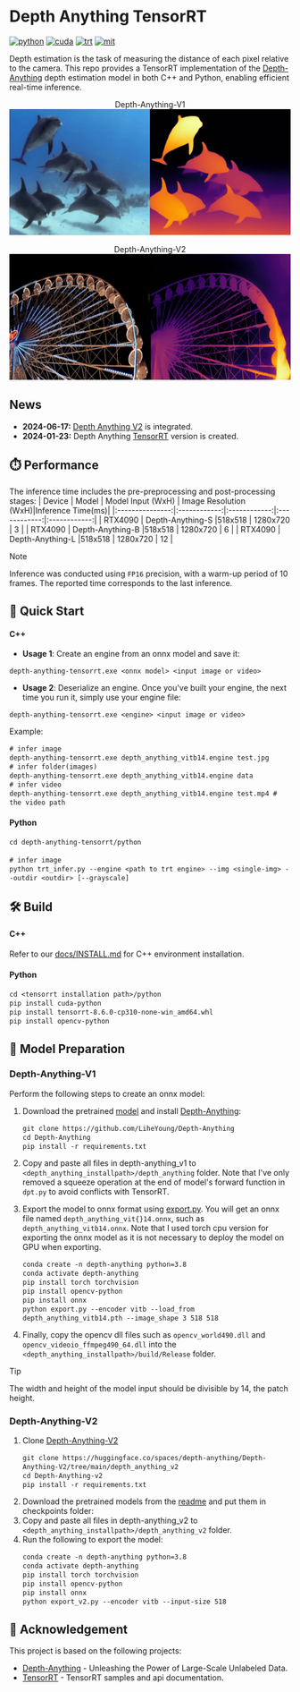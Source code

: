 <div align="left">

Depth Anything TensorRT
===========================

[![python](https://img.shields.io/badge/python-3.10.12-green)](https://www.python.org/downloads/release/python-31012/)
[![cuda](https://img.shields.io/badge/cuda-11.6-green)](https://developer.nvidia.com/cuda-downloads)
[![trt](https://img.shields.io/badge/TRT-8.6-green)](https://developer.nvidia.com/tensorrt)
[![mit](https://img.shields.io/badge/license-MIT-blue)](https://github.com/spacewalk01/depth-anything-tensorrt/blob/main/LICENSE)

</div>

Depth estimation is the task of measuring the distance of each pixel relative to the camera. This repo provides a TensorRT implementation of the [Depth-Anything](https://github.com/LiheYoung/Depth-Anything) depth estimation model in both C++ and Python, enabling efficient real-time inference.

<p align="center">
  Depth-Anything-V1
  <img src="assets/davis_dolphins_result.gif" height="225px" width="720px" />
</p>
<p align="center">
  Depth-Anything-V2
  <img src="assets/ferris_wheel_result.gif" height="225px" width="720px" />
</p>



## News

* **2024-06-17:** [Depth Anything V2](https://github.com/DepthAnything/Depth-Anything-V2) is integrated.
* **2024-01-23:** Depth Anything [TensorRT](https://github.com/spacewalk01/depth-anything-tensorrt) version is created.
  
## ⏱️ Performance

The inference time includes the pre-preprocessing and post-processing stages:
| Device          | Model | Model Input (WxH) |  Image Resolution (WxH)|Inference Time(ms)|
|:---------------:|:------------:|:------------:|:------------:|:------------:|
| RTX4090        | Depth-Anything-S  |518x518  |  1280x720    | 3     |
| RTX4090        | Depth-Anything-B  |518x518  |  1280x720    | 6     |
| RTX4090        | Depth-Anything-L  |518x518  |  1280x720    | 12    |


> [!NOTE]
> Inference was conducted using `FP16` precision, with a warm-up period of 10 frames. The reported time corresponds to the last inference.

## 🚀 Quick Start

#### C++

- **Usage 1**: Create an engine from an onnx model and save it:
``` shell
depth-anything-tensorrt.exe <onnx model> <input image or video>
```
- **Usage 2**: Deserialize an engine. Once you've built your engine, the next time you run it, simply use your engine file:
``` shell
depth-anything-tensorrt.exe <engine> <input image or video>
```

Example:
``` shell
# infer image
depth-anything-tensorrt.exe depth_anything_vitb14.engine test.jpg
# infer folder(images)
depth-anything-tensorrt.exe depth_anything_vitb14.engine data
# infer video
depth-anything-tensorrt.exe depth_anything_vitb14.engine test.mp4 # the video path
```

#### Python

```
cd depth-anything-tensorrt/python

# infer image
python trt_infer.py --engine <path to trt engine> --img <single-img> --outdir <outdir> [--grayscale]
```

## 🛠️ Build

#### C++

Refer to our [docs/INSTALL.md](https://github.com/spacewalk01/depth-anything-tensorrt/blob/main/docs/INSTALL.md) for C++ environment installation.

#### Python

``` shell
cd <tensorrt installation path>/python
pip install cuda-python
pip install tensorrt-8.6.0-cp310-none-win_amd64.whl
pip install opencv-python
``` 

## 🤖 Model Preparation
### Depth-Anything-V1
Perform the following steps to create an onnx model:

1. Download the pretrained [model](https://huggingface.co/spaces/LiheYoung/Depth-Anything/tree/main/checkpoints) and install [Depth-Anything](https://github.com/LiheYoung/Depth-Anything):
   ``` shell
   git clone https://github.com/LiheYoung/Depth-Anything
   cd Depth-Anything
   pip install -r requirements.txt
   ```

2. Copy and paste all files in depth-anything_v1 to `<depth_anything_installpath>/depth_anything` folder. Note that I've only removed a squeeze operation at the end of model's forward function in `dpt.py` to avoid conflicts with TensorRT.
3. Export the model to onnx format using [export.py](https://github.com/spacewalk01/depth-anything-tensorrt/blob/main/export.py). You will get an onnx file named `depth_anything_vit{}14.onnx`, such as `depth_anything_vitb14.onnx`. Note that I used torch cpu version for exporting the onnx model as it is not necessary to deploy the model on GPU when exporting.

    
    ``` shell
    conda create -n depth-anything python=3.8
    conda activate depth-anything
    pip install torch torchvision
    pip install opencv-python
    pip install onnx
    python export.py --encoder vitb --load_from depth_anything_vitb14.pth --image_shape 3 518 518
    ```

4. Finally, copy the opencv dll files such as `opencv_world490.dll` and `opencv_videoio_ffmpeg490_64.dll` into the `<depth_anything_installpath>/build/Release` folder.

  > [!TIP]
  > The width and height of the model input should be divisible by 14, the patch height.

### Depth-Anything-V2

1. Clone [Depth-Anything-V2](https://huggingface.co/spaces/depth-anything/Depth-Anything-V2/tree/main) 
   ``` shell
   git clone https://huggingface.co/spaces/depth-anything/Depth-Anything-V2/tree/main/depth_anything_v2
   cd Depth-Anything-v2
   pip install -r requirements.txt
   ```
2. Download the pretrained models from the [readme](https://huggingface.co/spaces/depth-anything/Depth-Anything-V2/blob/main/README_Github.md) and put them in checkpoints folder:
3. Copy and paste all files in depth-anything_v2 to `<depth_anything_installpath>/depth_anything_v2` folder. 
4. Run the following to export the model:
    ``` shell
    conda create -n depth-anything python=3.8
    conda activate depth-anything
    pip install torch torchvision
    pip install opencv-python
    pip install onnx
    python export_v2.py --encoder vitb --input-size 518
    ```
    
## 👏 Acknowledgement

This project is based on the following projects:
- [Depth-Anything](https://github.com/LiheYoung/Depth-Anything) - Unleashing the Power of Large-Scale Unlabeled Data.
- [TensorRT](https://github.com/NVIDIA/TensorRT/tree/release/8.6/samples) - TensorRT samples and api documentation.

